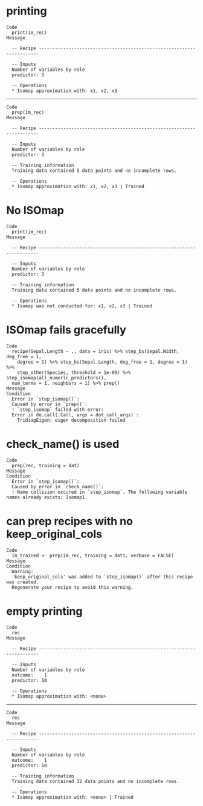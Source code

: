 # printing

    Code
      print(im_rec)
    Message
      
      -- Recipe ----------------------------------------------------------------------
      
      -- Inputs 
      Number of variables by role
      predictor: 3
      
      -- Operations 
      * Isomap approximation with: x1, x2, x3

---

    Code
      prep(im_rec)
    Message
      
      -- Recipe ----------------------------------------------------------------------
      
      -- Inputs 
      Number of variables by role
      predictor: 3
      
      -- Training information 
      Training data contained 5 data points and no incomplete rows.
      
      -- Operations 
      * Isomap approximation with: x1, x2, x3 | Trained

# No ISOmap

    Code
      print(im_rec)
    Message
      
      -- Recipe ----------------------------------------------------------------------
      
      -- Inputs 
      Number of variables by role
      predictor: 3
      
      -- Training information 
      Training data contained 5 data points and no incomplete rows.
      
      -- Operations 
      * Isomap was not conducted for: x1, x2, x3 | Trained

# ISOmap fails gracefully

    Code
      recipe(Sepal.Length ~ ., data = iris) %>% step_bs(Sepal.Width, deg_free = 1,
        degree = 1) %>% step_bs(Sepal.Length, deg_free = 1, degree = 1) %>%
        step_other(Species, threshold = 1e-09) %>% step_isomap(all_numeric_predictors(),
      num_terms = 1, neighbors = 1) %>% prep()
    Message
    Condition
      Error in `step_isomap()`:
      Caused by error in `prep()`:
      ! `step_isomap` failed with error:
      Error in do.call(.Call, args = dot_call_args) : 
        TridiagEigen: eigen decomposition failed

# check_name() is used

    Code
      prep(rec, training = dat)
    Message
    Condition
      Error in `step_isomap()`:
      Caused by error in `check_name()`:
      ! Name collision occured in `step_isomap`. The following variable names already exists: Isomap1.

# can prep recipes with no keep_original_cols

    Code
      im_trained <- prep(im_rec, training = dat1, verbose = FALSE)
    Message
    Condition
      Warning:
      'keep_original_cols' was added to `step_isomap()` after this recipe was created.
      Regenerate your recipe to avoid this warning.

# empty printing

    Code
      rec
    Message
      
      -- Recipe ----------------------------------------------------------------------
      
      -- Inputs 
      Number of variables by role
      outcome:    1
      predictor: 10
      
      -- Operations 
      * Isomap approximation with: <none>

---

    Code
      rec
    Message
      
      -- Recipe ----------------------------------------------------------------------
      
      -- Inputs 
      Number of variables by role
      outcome:    1
      predictor: 10
      
      -- Training information 
      Training data contained 32 data points and no incomplete rows.
      
      -- Operations 
      * Isomap approximation with: <none> | Trained

